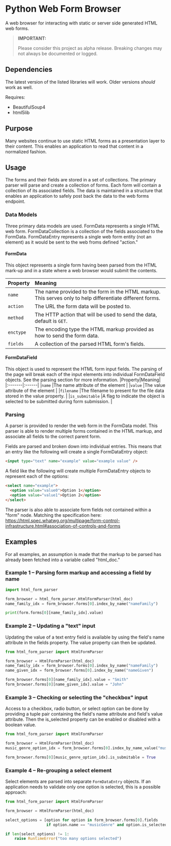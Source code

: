 # Python Web Form Browser
A web browser for interacting with static or server side generated HTML web forms.

> **IMPORTANT:**
>
> Please consider this project as alpha release. Breaking changes may not always be documented or logged.

## Dependencies
The latest version of the listed libraries will work. Older versions *should* work as well. 

Requires:

* BeautifulSoup4
* html5lib

## Purpose
Many websites continue to use static HTML forms as a presentation layer to their content. This enables an application to read that content in a normalized fashion.

## Usage
The forms and their fields are stored in a set of collections. The primary parser will parse and create a collection of forms. Each form will contain a collection of its associated fields. The data is maintained in a structure that enables an application to safely post back the data to the web forms endpoint.

### Data Models
Three primary data models are used. FormData represents a single HTML web form. FormDataCollection is a collection of the fields associated to the FormData. FormDataEntry represents a single web form entity (not an element) as it would be sent to the web froms defined "action."

#### FormData
This object represents a single form having been parsed from the HTML mark-up and in a state where a web browser would submit the contents.

|Property |Meaning |
|:--------|:-------|
|`name` |The name provided to the form in the HTML markup. This serves only to help differentiate different forms. |
|`action` |The URL the form data will be posted to. |
|`method` |The HTTP action that will be used to send the data, default is `GET`. |
|`enctype` |The encoding type the HTML markup provided as how to send the form data. |
|`fields` |A collection of the parsed HTML form's fields. |

#### FormDataField
This object is used to represent the HTML form input fields. The parsing of the page will break each of the input elements into individual FormDataField objects. See the parsing section for more information.
|Property|Meaning|
|:-------|:------|
|`name` |The name attribute of the element |
|`value` |The value attribute of the element |
|`filename` |The filename to present for the file data stored in the value property. |
|`is_submitable` |A flag to indicate the object is selected to be submitted during form submission. |

### Parsing
A parser is provided to render the web form in the FormData model. This parser is able to render multiple forms contained in the HTML markup, and associate all fields to the correct parent form.

Fields are parsed and broken down into individual entries.
This means that an entry like the following will create a single FormDataEntry object:
```html
<input type="text" name="example" value="example value" />
```

A field like the following will create multiple FormDataEntry objects to represent each of the options:
```html
<select name="example">
  <option value="value0">Option 1</option>
  <option value="value1">Option 2</option>
</select>
```

The parser is also able to associate form fields not contained within a "form" node. Matching the specification here: https://html.spec.whatwg.org/multipage/form-control-infrastructure.html#association-of-controls-and-forms

## Examples
For all examples, an assumption is made that the markup to be parsed has already been fetched into a variable called "html_doc."

### Example 1 &ndash; Parsing form markup and accessing a field by name
```python
import html_form_parser

form_browser = html_form_parser.HtmlFormParser(html_doc)
name_family_idx = form_browser.forms[0].index_by_name("nameFamily")

print(form.forms[0][name_family_idx].value)
```


### Example 2 &ndash; Updating a "text" input
Updating the value of a text entry field is available by using the field's name attribute in the fields property. The value property can then be updated.
```python
from html_form_parser import HtmlFormParser

form_browser = HtmlFormParser(html_doc)
name_family_idx = form_browser.forms[0].index_by_name("nameFamily")
name_given_idx = form_browser.forms[0].index_by_name("nameGiven")

form_browser.forms[0][name_family_idx].value = "Smith"
form_browser.forms[0][name_given_idx].value = "John"
```

### Example 3 &ndash; Checking or selecting the "checkbox" input
Access to a checkbox, radio button, or select option can be done by providing a tuple pair containing the field's name attribute and field's value attribute. Then the is_selected property can be enabled or disabled with a boolean value.
```python
from html_form_parser import HtmlFormParser

form_browser = HtmlFormParser(html_doc)
music_genre_option_idx = form_browser.forms[0].index_by_name_value("musicGenre", "Classical")

form_browser.forms[0][music_genre_option_idx].is_submitable = True
```

### Example 4 &ndash; Re-grouping a select element
Select elements are parsed into separate `FormDataEntry` objects. If an application needs to validate only one option is selected, this is a possible approach:
```python
from html_form_parser import HtmlFormParser

form_browser = HtmlFormParser(html_doc)

select_options = [option for option in form_browser.forms[0].fields
                  if option.name == "musicGenre" and option.is_selected]

if len(select_options) != 1:
    raise RuntimeError("too many options selected")
```
